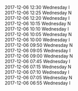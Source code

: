 2017-12-06 12:30 Wednesday  I  
2017-12-06 12:25 Wednesday  N  
2017-12-06 12:20 Wednesday  I  
2017-12-06 10:15 Wednesday  N  
2017-12-06 10:10 Wednesday  I  
2017-12-06 10:05 Wednesday  N  
2017-12-06 10:00 Wednesday  I  
2017-12-06 09:50 Wednesday  N  
2017-12-06 09:05 Wednesday  I  
2017-12-06 09:00 Wednesday  N  
2017-12-06 07:45 Wednesday  I  
2017-12-06 07:15 Wednesday  N  
2017-12-06 07:10 Wednesday  I  
2017-12-06 07:05 Wednesday  N  
2017-12-06 06:55 Wednesday  I  
